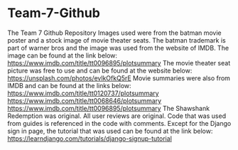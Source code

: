 # Team-7-Github
The Team 7 Github Repository 
Images used were from the batman movie poster and a stock image of movie theater seats.
The batman trademark is part of warner bros and the image was used from the website of IMDB.
The image can be found at the link below:
https://www.imdb.com/title/tt0096895/plotsummary
The movie theater seat picture was free to use and can be found at the website below:
https://unsplash.com/photos/evlkOfkQ5rE
Movie summaries were also from IMDB and can be found at the links below:
https://www.imdb.com/title/tt0120737/plotsummary
https://www.imdb.com/title/tt0068646/plotsummary
https://www.imdb.com/title/tt0096895/plotsummary
The Shawshank Redemption was original.
All user reviews are original.
Code that was used from guides is referenced in the code with comments.
Except for the Django sign in page, the tutorial that was used can be found at the link below:
https://learndjango.com/tutorials/django-signup-tutorial
